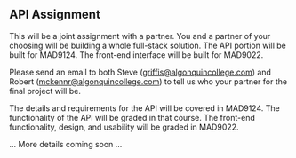 ## API Assignment

This will be a joint assignment with a partner. You and a partner of your choosing will be building a whole full-stack solution. The API portion will be built for MAD9124. The front-end interface will be built for MAD9022.

Please send an email to both Steve (griffis@algonquincollege.com) and Robert (mckennr@algonquincollege.com) to tell us who your partner for the final project will be.

The details and requirements for the API will be covered in MAD9124. The functionality of the API will be graded in that course. The front-end functionality, design, and usability will be graded in MAD9022.

... More details coming soon ...
